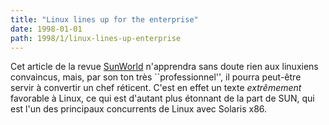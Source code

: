 ```yaml
---
title: "Linux lines up for the enterprise"
date: 1998-01-01
path: 1998/1/linux-lines-up-enterprise
---
```


<P>
Cet article de la revue <A HREF="http://www.sun.com/sunworldonline/">SunWorld</A> n'apprendra sans doute
rien aux linuxiens convaincus, mais, par son ton très ``professionnel'', il
pourra peut-être servir à convertir un chef réticent. C'est en effet un
texte <EM>extrêmement</EM> favorable à Linux, ce qui est d'autant plus
étonnant de la part de SUN, qui est l'un des principaux concurrents de Linux
avec Solaris x86.
</P>


